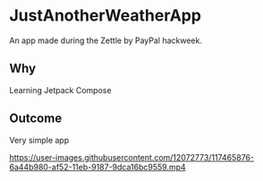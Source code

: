 # JustAnotherWeatherApp
An app made during the Zettle by PayPal hackweek.

## Why
Learning Jetpack Compose

## Outcome
Very simple app


https://user-images.githubusercontent.com/12072773/117465876-6a44b980-af52-11eb-9187-9dca16bc9559.mp4

